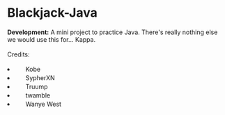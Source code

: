 # Blackjack-Java
<b>Development:</b>
A mini project to practice Java. There's really nothing else we would use this for... Kappa.
<br><br>
Credits:
<li><img src="http://help.twitch.tv/customer/portal/attachments/349938" width="18" height=17"> Kobe</li>
<li><img src="http://help.twitch.tv/customer/portal/attachments/387081" width="18" height=17"> SypherXN</li>
<li><img src="http://help.twitch.tv/customer/portal/attachments/349938" width="18" height=17"> Truump</li>
<li><img src="http://help.twitch.tv/customer/portal/attachments/349938" width="18" height=17"> twamble</li>
<li><img src="http://help.twitch.tv/customer/portal/attachments/349941" width="18" height=17"> Wanye West</li>
